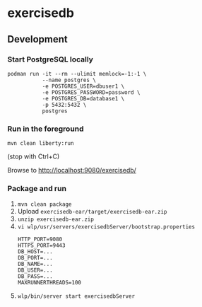 # exercisedb

## Development

### Start PostgreSQL locally

```
podman run -it --rm --ulimit memlock=-1:-1 \
           --name postgres \
           -e POSTGRES_USER=dbuser1 \
           -e POSTGRES_PASSWORD=password \
           -e POSTGRES_DB=database1 \
           -p 5432:5432 \
           postgres
```

### Run in the foreground 

```
mvn clean liberty:run
```

(stop with Ctrl+C)

Browse to [http://localhost:9080/exercisedb/](http://localhost:9080/exercisedb/)

### Package and run

1. `mvn clean package`
2. Upload `exercisedb-ear/target/exercisedb-ear.zip`
3. `unzip exercisedb-ear.zip`
4. `vi wlp/usr/servers/exercisedbServer/bootstrap.properties`
   ```
   HTTP_PORT=9080
   HTTPS_PORT=9443
   DB_HOST=...
   DB_PORT=...
   DB_NAME=...
   DB_USER=...
   DB_PASS=...
   MAXRUNNERTHREADS=100
   ```
5. `wlp/bin/server start exercisedbServer`
